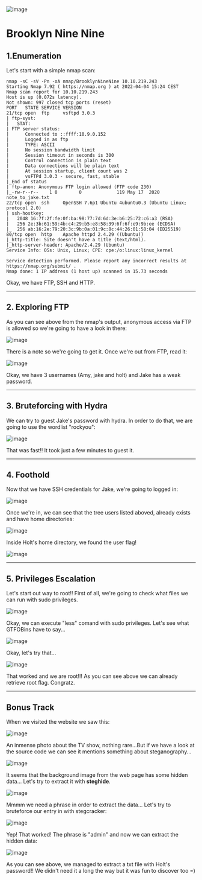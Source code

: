 ![image](https://user-images.githubusercontent.com/99112106/174278594-e55e360f-ba48-47c6-abc4-d1fe97a89f26.png)

# Brooklyn Nine Nine

## 1.Enumeration 

Let's start with a simple nmap scan:

```
nmap -sC -sV -Pn -oA nmap/BrooklynNineNine 10.10.219.243
Starting Nmap 7.92 ( https://nmap.org ) at 2022-04-04 15:24 CEST
Nmap scan report for 10.10.219.243
Host is up (0.072s latency).
Not shown: 997 closed tcp ports (reset)
PORT   STATE SERVICE VERSION
21/tcp open  ftp     vsftpd 3.0.3
| ftp-syst: 
|   STAT: 
| FTP server status:
|      Connected to ::ffff:10.9.0.152
|      Logged in as ftp
|      TYPE: ASCII
|      No session bandwidth limit
|      Session timeout in seconds is 300
|      Control connection is plain text
|      Data connections will be plain text
|      At session startup, client count was 2
|      vsFTPd 3.0.3 - secure, fast, stable
|_End of status
| ftp-anon: Anonymous FTP login allowed (FTP code 230)
|_-rw-r--r--    1 0        0             119 May 17  2020 note_to_jake.txt
22/tcp open  ssh     OpenSSH 7.6p1 Ubuntu 4ubuntu0.3 (Ubuntu Linux; protocol 2.0)
| ssh-hostkey: 
|   2048 16:7f:2f:fe:0f:ba:98:77:7d:6d:3e:b6:25:72:c6:a3 (RSA)
|   256 2e:3b:61:59:4b:c4:29:b5:e8:58:39:6f:6f:e9:9b:ee (ECDSA)
|_  256 ab:16:2e:79:20:3c:9b:0a:01:9c:8c:44:26:01:58:04 (ED25519)
80/tcp open  http    Apache httpd 2.4.29 ((Ubuntu))
|_http-title: Site doesn't have a title (text/html).
|_http-server-header: Apache/2.4.29 (Ubuntu)
Service Info: OSs: Unix, Linux; CPE: cpe:/o:linux:linux_kernel

Service detection performed. Please report any incorrect results at https://nmap.org/submit/ .
Nmap done: 1 IP address (1 host up) scanned in 15.73 seconds

```

Okay, we have FTP, SSH and HTTP. 
* * *
## 2.  Exploring FTP

As you can see above from the nmap's output, anonymous access via FTP is allowed so we're going to have a look in there:

![image](https://user-images.githubusercontent.com/99112106/174278644-76921e3c-b8a8-4f8c-9d46-8d4f323cfdfd.png)

There is a note so we're going to get it. Once we're out from FTP, read it:

![image](https://user-images.githubusercontent.com/99112106/174278665-a645d1fc-072b-4523-aae8-4628f81b3eab.png)

Okay, we have 3 usernames (Amy, jake and holt) and Jake has a weak password. 

* * *
## 3. Bruteforcing with Hydra

We can try to guest Jake's password with hydra. In order to do that, we are going to use the wordlist "rockyou":

![image](https://user-images.githubusercontent.com/99112106/174278696-73513bcb-5048-4a6b-92f7-9a1a53f6462b.png)

That was fast!! It took just a few minutes to guest it.

* * *
## 4. Foothold

Now that we have SSH credentials for Jake, we're going to logged in:

![image](https://user-images.githubusercontent.com/99112106/174278733-6a3e9a95-1c1b-4646-b649-99cd09658f10.png)

Once we're in, we can see that the tree users listed aboved, already exists and have home directories:

![image](https://user-images.githubusercontent.com/99112106/174278751-3bf701ca-a538-4e7e-8378-098c56b20ce5.png)

Inside Holt's home directory, we found the user flag!

![image](https://user-images.githubusercontent.com/99112106/174278790-f1ce88ed-86d0-4022-b93e-c07f6c69b6be.png)

* * *
## 5. Privileges Escalation

Let's start out way to root!! First of all, we're going to check what files we can run with sudo privileges.

![image](https://user-images.githubusercontent.com/99112106/174278823-80b61595-0378-48b6-9df4-658217a6f4dc.png)

Okay, we can execute "less" comand with sudo privileges. Let's see what GTFOBins have to say...

![image](https://user-images.githubusercontent.com/99112106/174278857-566693d3-61e6-4952-b809-b92a0fa191a3.png)

Okay, let's try that...

![image](https://user-images.githubusercontent.com/99112106/174278890-856662de-85f2-4297-aea8-b4751c489a96.png)

That worked and we are root!!! As you can see above we can already retrieve root flag. Congratz.


* * *

## Bonus Track

When we visited the website we saw this:

![image](https://user-images.githubusercontent.com/99112106/174278920-f0f201b2-77f2-4141-8639-e87625f58c9c.png)

An inmense photo about the TV show, nothing rare...But if we have a look at the source code we can see it mentions something about steganography... 

![image](https://user-images.githubusercontent.com/99112106/174278947-c3a4afc7-37e2-4d3c-a3e5-f6e1f4352aec.png)

It seems that the background image from the web page has some hidden data... Let's try to extract it with **steghide**.

![image](https://user-images.githubusercontent.com/99112106/174278975-ec78f843-56a1-46c6-bedd-5d98dce71e84.png)

Mmmm we need a phrase in order to extract the data... Let's try to bruteforce our entry in with stegcracker:

![image](https://user-images.githubusercontent.com/99112106/174279012-ca24e886-ef55-400e-a692-ed6d6bb9d75a.png)

Yep! That worked! The phrase is "admin" and now we can extract the hidden data:

![image](https://user-images.githubusercontent.com/99112106/174279031-f62f963c-79e3-49b0-8434-db76593f0296.png)

As you can see above, we managed to extract a txt file with Holt's password!! We didn't need it a long the way but it was fun to discover too =)
